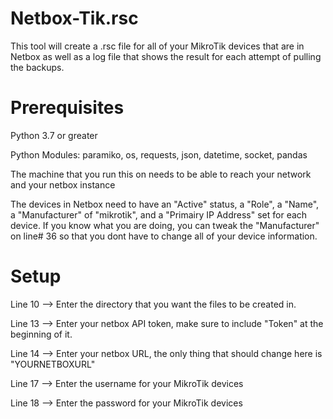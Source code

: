 # Netbox-Tik.rsc
This tool will create a .rsc file for all of your MikroTik devices that are in Netbox as well as a log file that shows the result for each attempt of pulling the backups.

# Prerequisites
Python 3.7 or greater

Python Modules: paramiko, os, requests, json, datetime, socket, pandas

The machine that you run this on needs to be able to reach your network and your netbox instance

The devices in Netbox need to have an "Active" status, a "Role", a "Name", a "Manufacturer" of "mikrotik", and a "Primairy IP Address" set for each device.
If you know what you are doing, you can tweak the "Manufacturer" on line# 36 so that you dont have to change all of your device information.

# Setup
Line 10 --> Enter the directory that you want the files to be created in.

Line 13 --> Enter your netbox API token, make sure to include "Token" at the beginning of it.

Line 14 --> Enter your netbox URL, the only thing that should change here is "YOURNETBOXURL"

Line 17 --> Enter the username for your MikroTik devices

Line 18 --> Enter the password for your MikroTik devices
